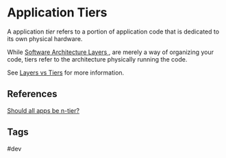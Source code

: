 # Application Tiers

A application *tier* refers to a portion of application code that is dedicated to its own physical hardware.  

While [Software Architecture Layers ](https://github.com/EliotKhachi//publicZk/tree/main/202209172045), are merely a way of organizing your code, tiers refer to the architecture physically running the code.  

See [Layers vs Tiers](https://github.com/EliotKhachi//publicZk/tree/main/202309162333) for more information.  

## References
[Should all apps be n-tier?](https://web.archive.org/web/20200802111420/http://www.lhotka.net:80/weblog/ShouldAllAppsBeNtier.aspx)

## Tags
#dev
